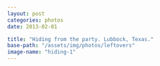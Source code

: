 ```yaml
---
layout: post
categories: photos
date: 2013-02-01

title: "Hiding from the party. Lubbock, Texas."
base-path: "/assets/img/photos/leftovers"
image-name: "hiding-1"
---
```


